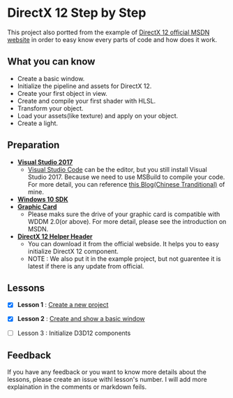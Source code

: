 # DirectX 12 Step by Step

This project also portted from the example of [DirectX 12 official MSDN website] in order to easy know every parts of code and how does it work.

## What you can know

 - Create a basic window.
 - Initialize the pipeline and assets for DirectX 12.
 - Create your first object in view.
 - Create and compile your first shader with HLSL.
 - Transform your object.
 - Load your assets(like texture) and apply on your object.
 - Create a light.

## Preparation
 - **[Visual Studio 2017]**
    - [Visual Studio Code] can be the editor, but you still install Visual Studio 2017. Because we need to use MSBuild to compile your code. For more detail, you can reference [this Blog(Chinese Tranditional)] of mine.
- **[Windows 10 SDK]**
- **[Graphic Card]**
    - Please maks sure the drive of your graphic card is compatible with WDDM 2.0(or above).  For more detail, please see the introduction on MSDN.
- **[DirectX 12 Helper Header]**
    - You can download it from the official webside. It helps you to easy initialize DirectX 12 component.
    - NOTE :  We also put it in the example project, but not guarentee it is latest if there is any update from official.

## Lessons
 - [X] **Lesson 1** : [Create a new project](https://github.com/kw0006667/DirectX12-StepByStep/wiki/Create-a-new-project)
 - [X] **Lesson 2** : [Create and show a basic window](https://github.com/kw0006667/DirectX12-StepByStep/wiki/Create-and-show-a-basic-window)
 - [ ] Lesson 3 : Initialize D3D12 components


## Feedback
If you have any feedback or you want to know more details about the lessons, please create an issue withl lesson's number. I will add more explaination in the comments or markdown feils.


[DirectX 12 official MSDN website]: <https://msdn.microsoft.com/en-us/library/windows/desktop/mt186624(v=vs.85).aspx>
[Visual Studio 2017]: <https://www.visualstudio.com/downloads/>
[Visual Studio Code]: <https://code.visualstudio.com/>
[this blog(Chinese Tranditional)]: <https://kw0006667.wordpress.com/2017/01/31/%e9%80%8f%e9%81%8e-msbuild-%e5%9c%a8-visual-studio-code-%e7%b7%a8%e8%bc%af%e5%9f%b7%e8%a1%8c-cc/>
[Windows 10 SDK]: <https://developer.microsoft.com/en-us/windows/downloads/windows-10-sdk>
[Graphic Card]: <https://msdn.microsoft.com/en-us/library/windows/desktop/dn899118(v=vs.85).aspx>
[DirectX 12 Helper Header]: <https://msdn.microsoft.com/en-us/library/windows/desktop/dn708058(v=vs.85).aspx>